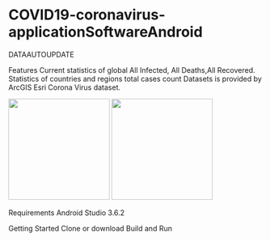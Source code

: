 # COVID19-coronavirus-applicationSoftwareAndroid
DATAAUTOUPDATE

Features
Current statistics of global All Infected, All Deaths,All Recovered.
Statistics of countries and regions total cases count
Datasets is provided by ArcGIS Esri Corona Virus dataset.

<img src="https://user-images.githubusercontent.com/54172252/79127040-bb6d9280-7dbe-11ea-844d-c646f6da1eaa.jpg" width=200>

<img src="https://user-images.githubusercontent.com/54172252/79125719-397c6a00-7dbc-11ea-9d49-40b71312d186.jpg" width=200>



Requirements
Android Studio 3.6.2

Getting Started
Clone or download
Build and Run
